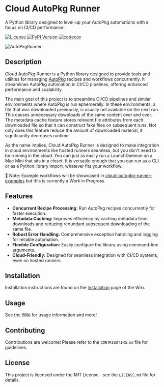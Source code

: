 # Cloud AutoPkg Runner

A Python library designed to level-up your AutoPkg automations with a focus on CI/CD performance.

[![License](https://img.shields.io/badge/License-MIT-yellow.svg)](LICENSE)
[![PyPI Version](https://img.shields.io/pypi/v/cloud-autopkg-runner)](https://pypi.org/project/cloud-autopkg-runner/)
[![codecov](https://codecov.io/gh/MScottBlake/cloud-autopkg-runner/graph/badge.svg?token=V61UNG93JE)](https://codecov.io/gh/MScottBlake/cloud-autopkg-runner)

![AutoPkgRunner](docs/AutoPkgRunner.png)

## Description

Cloud AutoPkg Runner is a Python library designed to provide tools and utilities for managing [AutoPkg](https://github.com/autopkg/autopkg) recipes and workflows concurrently. It streamlines AutoPkg automation in CI/CD pipelines, offering enhanced performance and scalability.

The main goal of this project is to streamline CI/CD pipelines and similar environments where AutoPkg is run ephemerally. In these environments, a file that was downloaded previously, is usually not available on the next run. This causes unnecessary downloads of the same content over and over. The metadata cache feature stores relevent file attributes from each downloaded file so that it can construct fake files on subsequent runs. Not only does this feature reduce the amount of downloaded material, it significantly decreases runtime.

As the name implies, Cloud AutoPkg Runner is designed to make integration in cloud environments like hosted runners seamless, but you don't need to be running in the cloud. You can just as easily run a LaunchDaemon on a Mac Mini that sits in a closet. It is versatile enough that you can run as a CLI or as a Python library import, whatever fits your workflow.

:memo: Note: Example workflows will be showcased in [cloud-autopkg-runner-examples](https://github.com/MScottBlake/cloud-autopkg-runner-examples) but this is currently a Work in Progress.

## Features

* **Concurrent Recipe Processing:** Run AutoPkg recipes concurrently for faster execution.
* **Metadata Caching:** Improves efficiency by caching metadata from downloads and reducing redundant subsequent downloading of the same file.
* **Robust Error Handling:** Comprehensive exception handling and logging for reliable automation.
* **Flexible Configuration:** Easily configure the library using command-line arguments.
* **Cloud-Friendly:** Designed for seamless integration with CI/CD systems, even on hosted runners.

## Installation

Installation instructions are found on the [Installation](https://github.com/MScottBlake/cloud-autopkg-runner/wiki/Installation) page of the Wiki.

## Usage

See the [Wiki](https://github.com/MScottBlake/cloud-autopkg-runner/wiki) for usage information and more!

## Contributing

Contributions are welcome! Please refer to the `CONTRIBUTING.md` file for guidelines.

## License

This project is licensed under the MIT License - see the `LICENSE.md` file for details.

